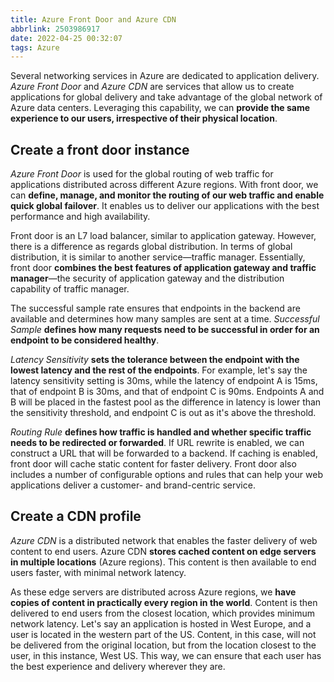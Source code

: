 ```yaml
---
title: Azure Front Door and Azure CDN
abbrlink: 2503986917
date: 2022-04-25 00:32:07
tags: Azure
---
```

Several networking services in Azure are dedicated to application delivery. *Azure Front Door* and *Azure CDN* are services that allow us to create applications for global delivery and take advantage of the global network of Azure data centers. Leveraging this capability, we can **provide the same experience to our users, irrespective of their physical location**.

## Create a front door instance
*Azure Front Door* is used for the global routing of web traffic for applications distributed across different Azure regions. With front door, we can **define, manage, and monitor the routing of our web traffic and enable quick global failover**. It enables us to deliver our applications with the best performance and high availability.

Front door is an L7 load balancer, similar to application gateway. However, there is a difference as regards global distribution. In terms of global distribution, it is similar to another service—traffic manager. Essentially, front door **combines the best features of application gateway and traffic manager**—the security of application gateway and the distribution capability of traffic manager.

The successful sample rate ensures that endpoints in the backend are available and determines how many samples are sent at a time. *Successful Sample* **defines how many requests need to be successful in order for an endpoint to be considered healthy**.

*Latency Sensitivity* **sets the tolerance between the endpoint with the lowest latency and the rest of the endpoints**. For example, let's say the latency sensitivity setting is 30ms, while the latency of endpoint A is 15ms, that of endpoint B is 30ms, and that of endpoint C is 90ms. Endpoints A and B will be placed in the fastest pool as the difference in latency is lower than the sensitivity threshold, and endpoint C is out as it's above the threshold.

*Routing Rule* **defines how traffic is handled and whether specific traffic needs to be redirected or forwarded**. If URL rewrite is enabled, we can construct a URL that will be forwarded to a backend. If caching is enabled, front door will cache static content for faster delivery. Front door also includes a number of configurable options and rules that can help your web applications deliver a customer- and brand-centric service.
<!--more-->
## Create a CDN profile
*Azure CDN* is a distributed network that enables the faster delivery of web content to end users. Azure CDN **stores cached content on edge servers in multiple locations** (Azure regions). This content is then available to end users faster, with minimal network latency.

As these edge servers are distributed across Azure regions, we **have copies of content in practically every region in the world**. Content is then delivered to end users from the closest location, which provides minimum network latency. Let's say an application is hosted in West Europe, and a user is located in the western part of the US. Content, in this case, will not be delivered from the original location, but from the location closest to the user, in this instance, West US. This way, we can ensure that each user has the best experience and delivery wherever they are.
